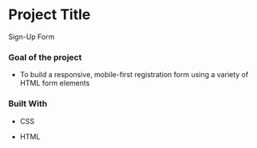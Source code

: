 # Project Title



Sign-Up Form



### Goal of the project



- To build a responsive, mobile-first registration form using a variety of HTML form elements



### Built With



- CSS

- HTML



